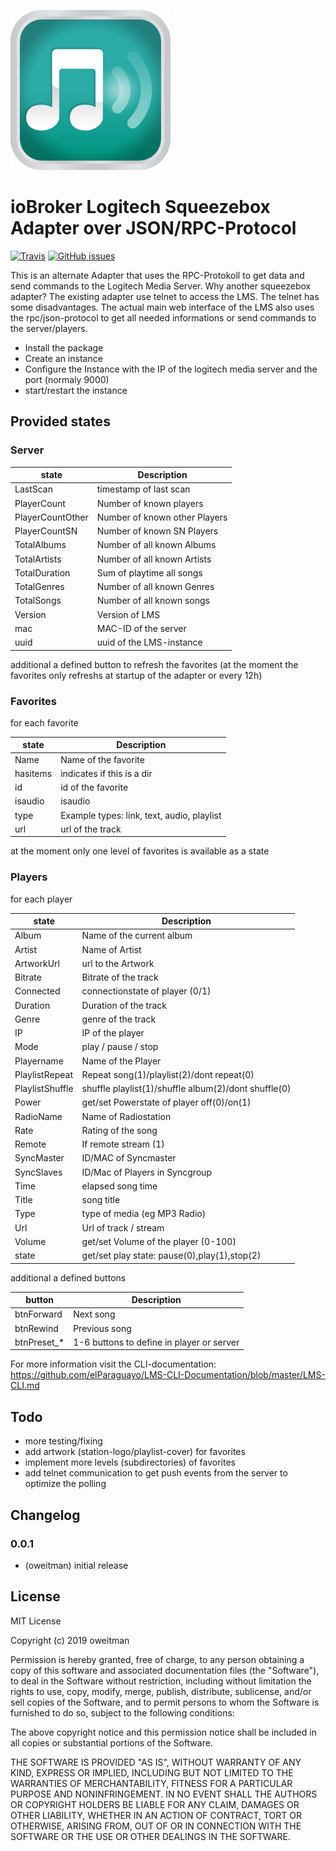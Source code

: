 ![Logo](admin/squeezeboxrpc.png)

# ioBroker Logitech Squeezebox Adapter over JSON/RPC-Protocol

[![Travis](https://img.shields.io/travis/oweitman/ioBroker.squeezeboxrpc.svg)](https://travis-ci.org/oweitman/ioBroker.squeezeboxrpc/) 
[![GitHub issues](https://img.shields.io/github/issues/oweitman/ioBroker.squeezeboxrpc.svg)](https://github.com/oweitman/ioBroker.squeezeboxrpc/issues)

This is an alternate Adapter that uses the RPC-Protokoll to get data and send commands to the Logitech Media Server.
Why another squeezebox adapter?
The existing adapter use telnet to access the LMS. The telnet has some disadvantages.
The actual main web interface of the LMS also uses the rpc/json-protocol to get all needed informations or send commands to the server/players.

- Install the package
- Create an instance
- Configure the Instance with the IP of the logitech media server and the port (normaly 9000)
- start/restart the instance

## Provided states

### Server 

| state             | Description                    | 
| ----------------- | ------------------------------ | 
| LastScan          | timestamp of last scan         |
| PlayerCount       | Number of known players        |
| PlayerCountOther  | Number of known other Players  |
| PlayerCountSN     | Number of known SN Players     |
| TotalAlbums       | Number of all known Albums     |
| TotalArtists      | Number of all known Artists    |
| TotalDuration     | Sum of playtime all songs      |
| TotalGenres       | Number of all known Genres     |
| TotalSongs        | Number of all known songs      |
| Version           | Version of LMS                 |
| mac               | MAC-ID of the server           |
| uuid              | uuid of the LMS-instance       |

additional a defined button to refresh the favorites 
(at the moment the favorites only refreshs at startup of the adapter or every 12h)    

### Favorites

for each favorite

 state             | Description                     
 ----------------- | ------------------------------  
 Name              | Name of the favorite           
 hasitems          | indicates if this is a dir     
 id                | id of the favorite             
 isaudio           | isaudio                        
 type              | Example types: link, text, audio, playlist     
 url               | url of the track               

at the moment only one level of favorites is available as a state

### Players

for each player

 state             | Description                                            
 ----------------- | -----------------------------------------------------  
 Album             | Name of the current album                             
 Artist            | Name of Artist                                        
 ArtworkUrl        | url to the Artwork                                    
 Bitrate           | Bitrate of the track                                  
 Connected         | connectionstate of player (0/1)                       
 Duration          | Duration of the track                                 
 Genre             | genre of the track                                    
 IP                | IP of the player                                      
 Mode              | play / pause / stop                                   
 Playername        | Name of the Player                                    
 PlaylistRepeat    | Repeat song(1)/playlist(2)/dont repeat(0)             
 PlaylistShuffle   | shuffle playlist(1)/shuffle album(2)/dont shuffle(0)  
 Power             | get/set Powerstate of player off(0)/on(1)             
 RadioName         | Name of Radiostation                                  
 Rate              | Rating of the song                                    
 Remote            | If remote stream (1)                                  
 SyncMaster        | ID/MAC of Syncmaster                                  
 SyncSlaves        | ID/Mac of Players in Syncgroup                        
 Time              | elapsed song time                                     
 Title             | song title                                            
 Type              | type of media (eg MP3 Radio)                          
 Url               | Url of track / stream                                 
 Volume            | get/set Volume of the player (0-100)                  
 state             | get/set play state: pause(0),play(1),stop(2)          

additional a defined buttons 

 button            | Description                                    
 ----------------- | ---------------------------------------------  
 btnForward        | Next song                                     
 btnRewind         | Previous song                                 
 btnPreset_*       | 1-6 buttons to define in player or server     
 

For more information visit the CLI-documentation:
https://github.com/elParaguayo/LMS-CLI-Documentation/blob/master/LMS-CLI.md

## Todo

* more testing/fixing
* add artwork (station-logo/playlist-cover) for favorites
* implement more levels (subdirectories) of favorites
* add telnet communication to get push events from the server to optimize the polling

## Changelog

### 0.0.1
* (oweitman) initial release

## License
MIT License

Copyright (c) 2019 oweitman

Permission is hereby granted, free of charge, to any person obtaining a copy
of this software and associated documentation files (the "Software"), to deal
in the Software without restriction, including without limitation the rights
to use, copy, modify, merge, publish, distribute, sublicense, and/or sell
copies of the Software, and to permit persons to whom the Software is
furnished to do so, subject to the following conditions:

The above copyright notice and this permission notice shall be included in all
copies or substantial portions of the Software.

THE SOFTWARE IS PROVIDED "AS IS", WITHOUT WARRANTY OF ANY KIND, EXPRESS OR
IMPLIED, INCLUDING BUT NOT LIMITED TO THE WARRANTIES OF MERCHANTABILITY,
FITNESS FOR A PARTICULAR PURPOSE AND NONINFRINGEMENT. IN NO EVENT SHALL THE
AUTHORS OR COPYRIGHT HOLDERS BE LIABLE FOR ANY CLAIM, DAMAGES OR OTHER
LIABILITY, WHETHER IN AN ACTION OF CONTRACT, TORT OR OTHERWISE, ARISING FROM,
OUT OF OR IN CONNECTION WITH THE SOFTWARE OR THE USE OR OTHER DEALINGS IN THE
SOFTWARE.
